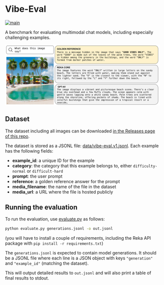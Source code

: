 # Vibe-Eval

[![main](https://github.com/reka-ai/reka-vibe-eval/actions/workflows/actions.yml/badge.svg)](https://github.com/reka-ai/reka-vibe-eval/actions/workflows/actions.yml)

A benchmark for evaluating multimodal chat models, including especially challenging examples.

![Example from the dataset](figure.png)

## Dataset

The dataset including all images can be downloaded [in the Releases page of this repo](https://github.com/reka-ai/reka-vibe-eval/releases/tag/vibe-eval.v1).

The dataset is stored as a JSONL file: [data/vibe-eval.v1.jsonl](data/vibe-eval.v1.jsonl).
Each example has the following fields:

- **example_id**: a unique ID for the example
- **category**: the category that this example belongs to, either `difficulty-normal` or `difficult-hard`
- **prompt**: the user prompt
- **reference**: a golden reference answer for the prompt
- **media_filename**: the name of the file in the dataset
- **media_url**: a URL where the file is hosted publicly

## Running the evaluation

To run the evaluation, use [evaluate.py](evaluate.py) as follows:

```bash
python evaluate.py generations.jsonl -o out.jsonl
```

(you will have to install a couple of requirements, including the Reka API package with `pip install -r requirements.txt`)

The `generations.jsonl` is expected to contain model generations. It should be a JSONL file where each line is a JSON object with keys `"generation"` and `"example_id"` (matching the dataset).

This will output detailed results to `out.jsonl` and will also print a table of final results to stdout.
